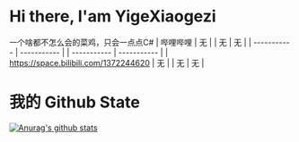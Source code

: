 # Hi there, I'am YigeXiaogezi
一个啥都不怎么会的菜鸡，只会一点点C#
| 哔哩哔哩      | 无 | | 无      | 无 | 
| ----------- | ----------- | | ----------- | ----------- |
| https://space.bilibili.com/1372244620      | 无       | | 无      | 无       |
# 我的 Github State
[![Anurag's github stats](https://github-readme-stats.vercel.app/api?username=YigeXiaogeziAwa)](https://github.com/anuraghazra/github-readme-stats)
